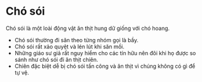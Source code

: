 # Chó sói

Chó sói là một loài động vật ăn thịt hung dữ giống với chó hoang.
- Chó sói thường đi săn theo từng nhóm gọi là bầy.
- Chó sói rất xảo quyệt và lén lút khi săn mồi.
- Những giáo sư giả rất nguy hiểm cho các tín hữu nên đôi khi họ được so sánh như chó sói đi ăn thịt chiên. 
- Chiên đặc biệt dễ bị chó sói tấn công và ăn thịt vì chúng không có gì để tự vệ.

